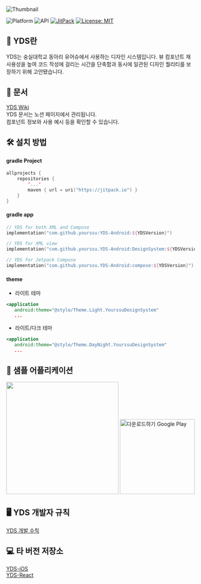 ![Thumbnail](https://user-images.githubusercontent.com/39309953/141672549-f87d542d-27ed-450f-bbce-fc4ab9942e39.png)

![Platform](https://img.shields.io/badge/Platform-Android-orange.svg)
![API](https://img.shields.io/badge/API-23%2B-green.svg)
[![JitPack](https://jitpack.io/v/yourssu/YDS-Android.svg)](https://jitpack.io/#yourssu/YDS-Android)
[![License: MIT](https://img.shields.io/badge/License-MIT-yellow.svg)](https://opensource.org/licenses/MIT)

## 🎨 YDS란
YDS는 숭실대학교 동아리 유어슈에서 사용하는 디자인 시스템입니다. 뷰 컴포넌트 재사용성을 높여 코드 작성에 걸리는 시간을 단축함과 동시에 일관된 디자인 퀄리티를 보장하기 위해 고안됐습니다.

## 📝 문서
[YDS Wiki](https://yourssu.notion.site/Yourssu-Design-System-00577fab034e46cb8aeb330247376a15)  
YDS 문서는 노션 페이지에서 관리됩니다.  
컴포넌트 정보와 사용 예시 등을 확인할 수 있습니다.

## 🛠 설치 방법
#### gradle Project
```kts
allprojects {
    repositories {
        '...'
        maven { url = uri("https://jitpack.io") }
    }
}
```
#### gradle app
```kts
// YDS for both XML and Compose
implementation("com.github.yourssu:YDS-Android:${YDSVersion}")

// YDS for XML view
implementation("com.github.yourssu.YDS-Android:DesignSystem:${YDSVersion}")

// YDS for Jetpack Compose
implementation("com.github.yourssu.YDS-Android:compose:${YDSVersion}")
```
#### theme
- 라이트 테마
```xml
<application 
   android:theme="@style/Theme.Light.YourssuDesignSystem"
   ...
```
- 라이트/다크 테마
```xml
<application
   android:theme="@style/Theme.DayNight.YourssuDesignSystem"
   ...
```

## 🧪 샘플 어플리케이션
<img src="https://user-images.githubusercontent.com/39309953/141673413-0e76bb0b-3d52-4f06-af15-5a070e20ebad.gif" width=300 />
<a href='https://play.google.com/store/apps/details?id=com.yourssu.storybook&pcampaignid=pcampaignidMKT-Other-global-all-co-prtnr-py-PartBadge-Mar2515-1'><img alt='다운로드하기 Google Play' src='https://play.google.com/intl/en_us/badges/static/images/badges/ko_badge_web_generic.png' width=200 /></a>

## 🖥 YDS 개발자 규칙
[YDS 개발 수칙](https://www.notion.so/yourssu/Android-309726587b1943a4bfb3f501e3ed672a)

## 💻 타 버전 저장소
[YDS-iOS](https://github.com/yourssu/YDS-iOS)  
[YDS-React](https://github.com/yourssu/YDS-React)
